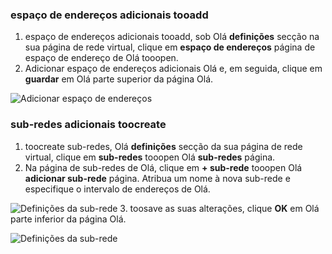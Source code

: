 ### <a name="tooadd-additional-address-space"></a>espaço de endereços adicionais tooadd

1. espaço de endereços adicionais tooadd, sob Olá **definições** secção na sua página de rede virtual, clique em **espaço de endereços** página de espaço de endereço de Olá tooopen.
2. Adicionar espaço de endereços adicionais Olá e, em seguida, clique em **guardar** em Olá parte superior da página Olá.

  ![Adicionar espaço de endereços](./media/vpn-gateway-additional-address-space-include/address_space.png)

### <a name="toocreate-additional-subnets"></a>sub-redes adicionais toocreate

1. toocreate sub-redes, Olá **definições** secção da sua página de rede virtual, clique em **sub-redes** tooopen Olá **sub-redes** página. 
2. Na página de sub-redes de Olá, clique em **+ sub-rede** tooopen Olá **adicionar sub-rede** página. Atribua um nome à nova sub-rede e especifique o intervalo de endereços de Olá.

  ![Definições da sub-rede](./media/vpn-gateway-additional-address-space-include/add_subnet.png)
3. toosave as suas alterações, clique **OK** em Olá parte inferior da página Olá.

  ![Definições da sub-rede](./media/vpn-gateway-additional-address-space-include/ok.png)